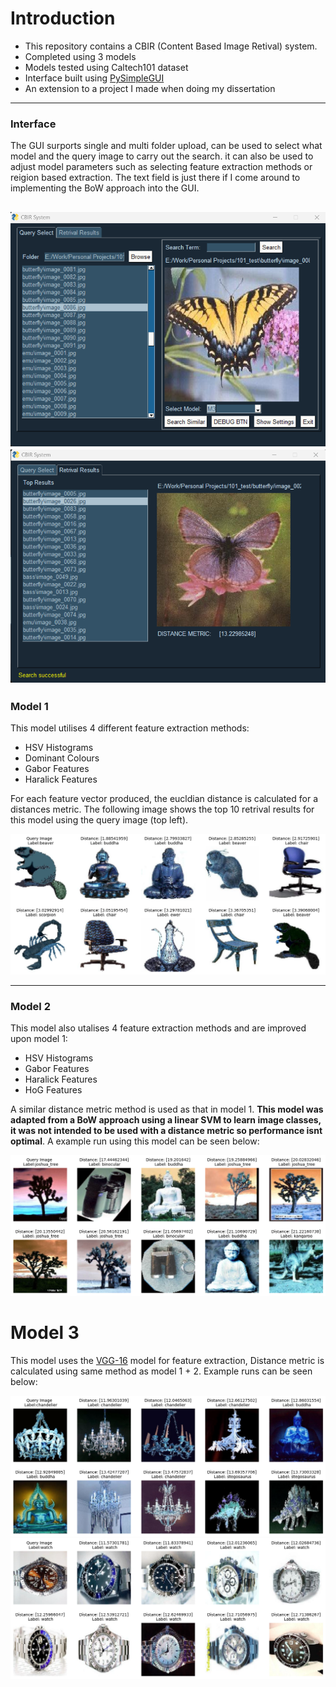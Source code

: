# Introduction
* This repository contains a CBIR (Content Based Image Retival) system.
* Completed using 3 models
* Models tested using Caltech101 dataset
* Interface built using [PySimpleGUI](https://github.com/PySimpleGUI)
* An extension to a project I made when doing my dissertation

-------------------------------
### Interface
The GUI surports single and multi folder upload, can be used to select what model and the query image to carry out the search. it can also be used to adjust model parameters such as selecting feature extraction methods or reigion based extraction. The text field is just there if I come around to implementing the BoW approach into the GUI. 

![GUI_1](https://github.com/hippogriffi/CBIRS/blob/main/imgs/GUI_1.png)
![GUI_4](https://github.com/hippogriffi/CBIRS/blob/main/imgs/GUI_4.png)
-------------------------------
### Model 1 
This model utilises 4 different feature extraction methods:
* HSV Histograms
* Dominant Colours
* Gabor Features
* Haralick Features

For each feature vector produced, the eucldian distance is calculated for a distances metric. The following image shows the top 10 retrival results for this model using the query image (top left).

![M1_r1](https://github.com/hippogriffi/CBIRS/blob/main/imgs/M1_run1.png)

-------------------------------
### Model 2 
This model also utalises 4 feature extraction methods and are improved upon model 1:
* HSV Histograms
* Gabor Features
* Haralick Features
* HoG Features
  
A similar distance metric method is used as that in model 1. **This model was adapted from a BoW approach using a linear SVM to learn image classes, it was not intended to be used with a distance metric so performance isnt optimal**. A example run using this model can be seen below:  

![M2_r1](https://github.com/hippogriffi/CBIRS/blob/main/imgs/M2_run1.png)


# Model 3
This model uses the [VGG-16](https://arxiv.org/abs/1409.1556) model for feature extraction, Distance metric is calculated using same method as model 1 + 2. Example runs can be seen below:

![M3_r1](https://github.com/hippogriffi/CBIRS/blob/main/imgs/M3_run1.png)
![M3_r2](https://github.com/hippogriffi/CBIRS/blob/main/imgs/M3_run2.png)

